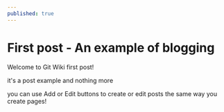 ```yaml
---
published: true
---
```

# First post - An example of blogging

Welcome to Git Wiki first post!

it's a post example and nothing more

you can use Add or Edit buttons to create or edit posts the same way you create pages!

